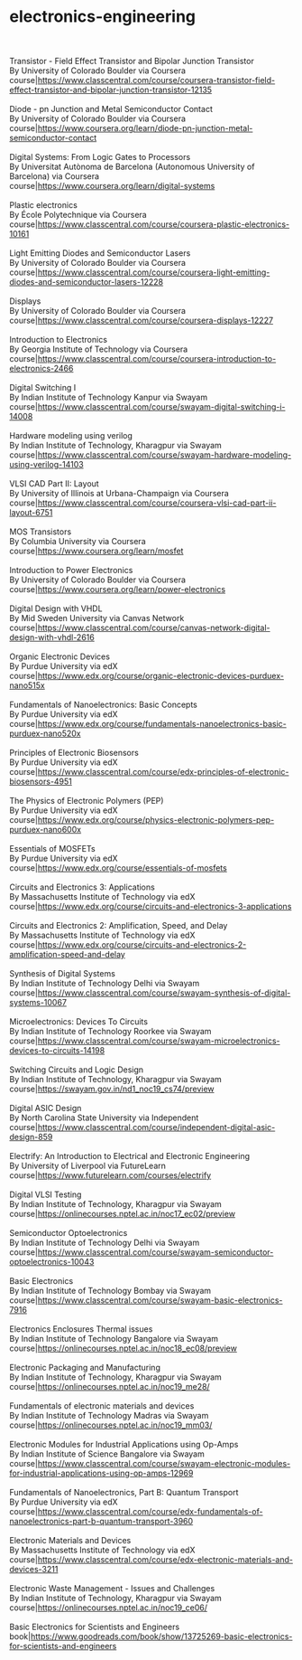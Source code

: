 # electronics-engineering<br><br>

Transistor - Field Effect Transistor and Bipolar Junction Transistor<br>By University of Colorado Boulder via Coursera<br>course|https://www.classcentral.com/course/coursera-transistor-field-effect-transistor-and-bipolar-junction-transistor-12135<br><br>
Diode - pn Junction and Metal Semiconductor Contact<br>By University of Colorado Boulder via Coursera<br>course|https://www.coursera.org/learn/diode-pn-junction-metal-semiconductor-contact<br><br>
Digital Systems: From Logic Gates to Processors<br>By Universitat Autònoma de Barcelona (Autonomous University of Barcelona) via Coursera<br>course|https://www.coursera.org/learn/digital-systems<br><br>
Plastic electronics<br>By École Polytechnique via Coursera<br>course|https://www.classcentral.com/course/coursera-plastic-electronics-10161<br><br>
Light Emitting Diodes and Semiconductor Lasers<br>By University of Colorado Boulder via Coursera<br>course|https://www.classcentral.com/course/coursera-light-emitting-diodes-and-semiconductor-lasers-12228<br><br>
Displays<br>By University of Colorado Boulder via Coursera<br>course|https://www.classcentral.com/course/coursera-displays-12227<br><br>
Introduction to Electronics<br>By Georgia Institute of Technology via Coursera<br>course|https://www.classcentral.com/course/coursera-introduction-to-electronics-2466<br><br>
Digital Switching I<br>By Indian Institute of Technology Kanpur via Swayam<br>course|https://www.classcentral.com/course/swayam-digital-switching-i-14008<br><br>
Hardware modeling using verilog<br>By Indian Institute of Technology, Kharagpur via Swayam<br>course|https://www.classcentral.com/course/swayam-hardware-modeling-using-verilog-14103<br><br>
VLSI CAD Part II: Layout<br>By University of Illinois at Urbana-Champaign via Coursera<br>course|https://www.classcentral.com/course/coursera-vlsi-cad-part-ii-layout-6751<br><br>
MOS Transistors<br>By Columbia University via Coursera<br>course|https://www.coursera.org/learn/mosfet<br><br>
Introduction to Power Electronics<br>By University of Colorado Boulder via Coursera<br>course|https://www.coursera.org/learn/power-electronics<br><br>
Digital Design with VHDL<br>By Mid Sweden University via Canvas Network<br>course|https://www.classcentral.com/course/canvas-network-digital-design-with-vhdl-2616<br><br>
Organic Electronic Devices<br>By Purdue University via edX<br>course|https://www.edx.org/course/organic-electronic-devices-purduex-nano515x<br><br>
Fundamentals of Nanoelectronics: Basic Concepts<br>By Purdue University via edX<br>course|https://www.edx.org/course/fundamentals-nanoelectronics-basic-purduex-nano520x<br><br>
Principles of Electronic Biosensors<br>By Purdue University via edX<br>course|https://www.classcentral.com/course/edx-principles-of-electronic-biosensors-4951<br><br>
The Physics of Electronic Polymers (PEP)<br>By Purdue University via edX<br>course|https://www.edx.org/course/physics-electronic-polymers-pep-purduex-nano600x<br><br>
Essentials of MOSFETs<br>By Purdue University via edX<br>course|https://www.edx.org/course/essentials-of-mosfets<br><br>
Circuits and Electronics 3: Applications<br>By Massachusetts Institute of Technology via edX<br>course|https://www.edx.org/course/circuits-and-electronics-3-applications<br><br>
Circuits and Electronics 2: Amplification, Speed, and Delay<br>By Massachusetts Institute of Technology via edX<br>course|https://www.edx.org/course/circuits-and-electronics-2-amplification-speed-and-delay<br><br>
Synthesis of Digital Systems<br>By Indian Institute of Technology Delhi via Swayam<br>course|https://www.classcentral.com/course/swayam-synthesis-of-digital-systems-10067<br><br>
Microelectronics: Devices To Circuits<br>By Indian Institute of Technology Roorkee via Swayam<br>course|https://www.classcentral.com/course/swayam-microelectronics-devices-to-circuits-14198<br><br>
Switching Circuits and Logic Design<br>By Indian Institute of Technology, Kharagpur via Swayam<br>course|https://swayam.gov.in/nd1_noc19_cs74/preview<br><br>
Digital ASIC Design<br>By North Carolina State University via Independent<br>course|https://www.classcentral.com/course/independent-digital-asic-design-859<br><br>
Electrify: An Introduction to Electrical and Electronic Engineering<br>By University of Liverpool via FutureLearn<br>course|https://www.futurelearn.com/courses/electrify<br><br>
Digital VLSI Testing<br>By Indian Institute of Technology, Kharagpur via Swayam<br>course|https://onlinecourses.nptel.ac.in/noc17_ec02/preview<br><br>
Semiconductor Optoelectronics<br>By Indian Institute of Technology Delhi via Swayam<br>course|https://www.classcentral.com/course/swayam-semiconductor-optoelectronics-10043<br><br>
Basic Electronics<br>By Indian Institute of Technology Bombay via Swayam<br>course|https://www.classcentral.com/course/swayam-basic-electronics-7916<br><br>
Electronics Enclosures Thermal issues<br>By Indian Institute of Technology Bangalore via Swayam<br>course|https://onlinecourses.nptel.ac.in/noc18_ec08/preview<br><br>
Electronic Packaging and Manufacturing<br>By Indian Institute of Technology, Kharagpur via Swayam<br>course|https://onlinecourses.nptel.ac.in/noc19_me28/<br><br>
Fundamentals of electronic materials and devices<br>By Indian Institute of Technology Madras via Swayam<br>course|https://onlinecourses.nptel.ac.in/noc19_mm03/<br><br>
Electronic Modules for Industrial Applications using Op-Amps<br>By Indian Institute of Science Bangalore via Swayam<br>course|https://www.classcentral.com/course/swayam-electronic-modules-for-industrial-applications-using-op-amps-12969<br><br>
Fundamentals of Nanoelectronics, Part B: Quantum Transport<br>By Purdue University via edX<br>course|https://www.classcentral.com/course/edx-fundamentals-of-nanoelectronics-part-b-quantum-transport-3960<br><br>
Electronic Materials and Devices<br>By Massachusetts Institute of Technology via edX<br>course|https://www.classcentral.com/course/edx-electronic-materials-and-devices-3211<br><br>
Electronic Waste Management - Issues and Challenges<br>By Indian Institute of Technology, Kharagpur via Swayam<br>course|https://onlinecourses.nptel.ac.in/noc19_ce06/<br><br>
Basic Electronics for Scientists and Engineers<br>book|https://www.goodreads.com/book/show/13725269-basic-electronics-for-scientists-and-engineers<br><br>
